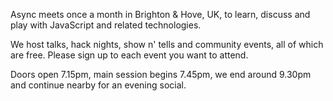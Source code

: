 Async meets once a month in Brighton & Hove, UK, to learn, discuss and play
with JavaScript and related technologies.

We host talks, hack nights, show n' tells and community events, all of
which are free. Please sign up to each event you want to attend.

Doors open 7.15pm, main session begins 7.45pm, we end around 9.30pm and
continue nearby for an evening social.
